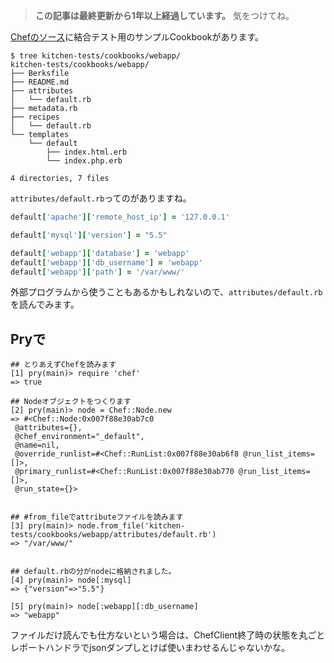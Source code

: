 <!-- too_old -->
> **この記事は最終更新から1年以上経過しています。** 気をつけてね。

[Chefのソース](https://github.com/opscode/chef)に結合テスト用のサンプルCookbookがあります。


```
$ tree kitchen-tests/cookbooks/webapp/
kitchen-tests/cookbooks/webapp/
├── Berksfile
├── README.md
├── attributes
│   └── default.rb
├── metadata.rb
├── recipes
│   └── default.rb
└── templates
    └── default
        ├── index.html.erb
        └── index.php.erb

4 directories, 7 files
```

`attributes/default.rb`ってのがありますね。

```kitchen-tests/cookbooks/webapp/attributes/default.rb 
default['apache']['remote_host_ip'] = '127.0.0.1'

default['mysql']['version'] = "5.5"

default['webapp']['database'] = 'webapp'
default['webapp']['db_username'] = 'webapp'
default['webapp']['path'] = '/var/www/'
```

外部プログラムから使うこともあるかもしれないので、`attributes/default.rb`を読んでみます。


## Pryで

```
## とりあえずChefを読みます
[1] pry(main)> require 'chef'
=> true

## Nodeオブジェクトをつくります
[2] pry(main)> node = Chef::Node.new
=> #<Chef::Node:0x007f88e30ab7c0
 @attributes={},
 @chef_environment="_default",
 @name=nil,
 @override_runlist=#<Chef::RunList:0x007f88e30ab6f8 @run_list_items=[]>,
 @primary_runlist=#<Chef::RunList:0x007f88e30ab770 @run_list_items=[]>,
 @run_state={}>


## #from_fileでattributeファイルを読みます
[3] pry(main)> node.from_file('kitchen-tests/cookbooks/webapp/attributes/default.rb')
=> "/var/www/"


## default.rbの分がnodeに格納されました。
[4] pry(main)> node[:mysql]
=> {"version"=>"5.5"}

[5] pry(main)> node[:webapp][:db_username]
=> "webapp"
```



ファイルだけ読んでも仕方ないという場合は、ChefClient終了時の状態を丸ごとレポートハンドラでjsonダンプしとけば使いまわせるんじゃないかな。
